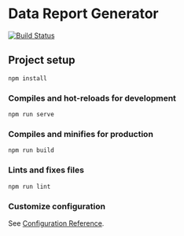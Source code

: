 # Data Report Generator
[![Build Status](https://travis-ci.com/danquack/data-reporter.svg?branch=master)](https://travis-ci.com/danquack/data-reporter)

## Project setup
```
npm install
```

### Compiles and hot-reloads for development
```
npm run serve
```

### Compiles and minifies for production
```
npm run build
```

### Lints and fixes files
```
npm run lint
```

### Customize configuration
See [Configuration Reference](https://cli.vuejs.org/config/).
